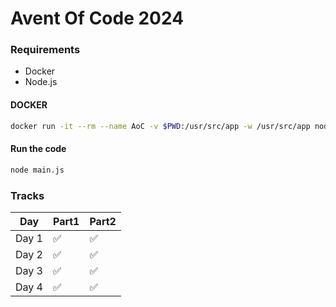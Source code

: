 # Avent Of Code 2024

### Requirements

- Docker
- Node.js

#### DOCKER

```bash
docker run -it --rm --name AoC -v $PWD:/usr/src/app -w /usr/src/app node:23.1-alpine3.20 sh
```

#### Run the code

```bash
node main.js
```

### Tracks

Day | Part1 | Part2
---|---|--
Day 1 | ✅ | ✅
Day 2 | ✅ | ✅
Day 3 | ✅ | ✅
Day 4 | ✅ | ✅
